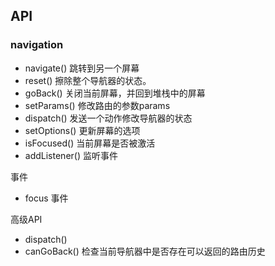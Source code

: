## API
### navigation
- navigate() 跳转到另一个屏幕
- reset() 擦除整个导航器的状态。
- goBack() 关闭当前屏幕，并回到堆栈中的屏幕
- setParams() 修改路由的参数params
- dispatch() 发送一个动作修改导航器的状态
- setOptions() 更新屏幕的选项
- isFocused() 当前屏幕是否被激活
- addListener() 监听事件

事件
- focus 事件

高级API
- dispatch() 
- canGoBack() 检查当前导航器中是否存在可以返回的路由历史